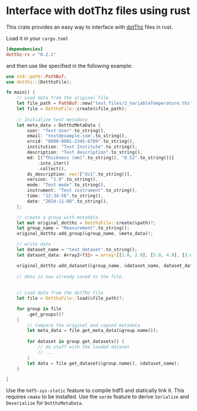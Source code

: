 # Interface with dotThz files using rust

This crate provides an easy way to interface with [dotThz](https://github.com/dotTHzTAG) files in rust.

Load it in your `cargo.toml`

```toml
[dependencies]
dotthz-rs = "0.2.1"
```

and then use like specified in the following example:

```rust
use std::path::PathBuf;
use dotthz::{DotthzFile};

fn main() {
    // Load data from the original file
    let file_path = PathBuf::new("test_files/2_VariableTemperature.thz");
    let file = DotthzFile::create(&file_path);
    
    // Initialize test metadata
    let meta_data = DotthzMetaData {
        user: "Test User".to_string(),
        email: "test@example.com".to_string(),
        orcid: "0000-0001-2345-6789".to_string(),
        institution: "Test Institute".to_string(),
        description: "Test description".to_string(),
        md: [("Thickness (mm)".to_string(), "0.52".to_string())]
            .into_iter()
            .collect(),
        ds_description: vec!["ds1".to_string()],
        version: "1.0".to_string(),
        mode: "Test mode".to_string(),
        instrument: "Test instrument".to_string(),
        time: "12:34:56".to_string(),
        date: "2024-11-08".to_string(),
    };

    // create a group with metadata
    let mut original_dotthz = DotthzFile::create(&path)?;
    let group_name = "Measurement".to_string();
    original_dotthz.add_group(&group_name, &meta_data)?;

    // write data
    let dataset_name = "test_dataset".to_string();
    let dataset_data: Array2<f32> = array![[1.0, 2.0], [3.0, 4.0], [3.0, 4.0]];

    original_dotthz.add_dataset(&group_name, &dataset_name, dataset_data.view())?;
    
    // data is now already saved to the file.
    
    
    // Load data from the dotTHz file
    let file = DotthzFile::load(&file_path)?;

    for group in file
        .get_groups()?
    {
        // Compare the original and copied metadata
        let meta_data = file.get_meta_data(&group.name());
        
        for dataset in group.get_datasets() {
            // do stuff with the loaded dataset
            // ...
        }
        let data = file.get_dataset(&group.name(), &dataset_name);
    }

}
```

Use the `hdf5-sys-static` feature to compile hdf5 and statically link it. This requires `cmake` to be installed.
Use the `serde` feature to derive `Serialize` and `Deserialize` for `DotthzMetaData`.